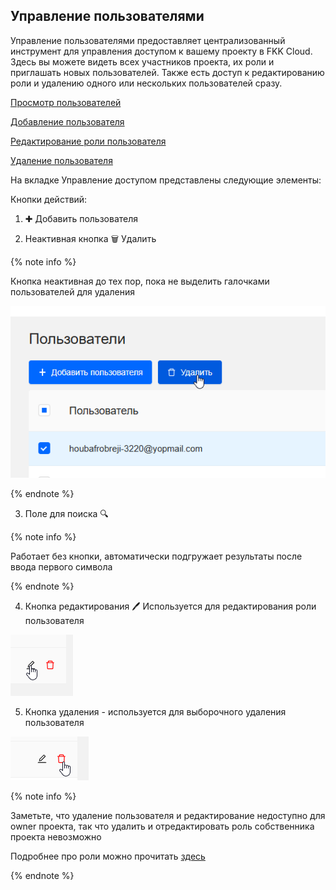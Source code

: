 
## Управление пользователями

Управление пользователями предоставляет централизованный инструмент для управления доступом к вашему проекту в FKK Cloud. Здесь вы можете видеть всех участников проекта, их роли и приглашать новых пользователей. Также есть доступ к редактированию роли и удалению одного или нескольких пользователей сразу.


[Просмотр пользователей](prosmotr-users.md)

[Добавление пользователя](add-users.md#anchor)

[Редактирование роли пользователя](update-role.md#anchor)

[Удаление пользователя](delete-user.md#anchor)


На вкладке Управление доступом представлены следующие элементы:

Кнопки действий: 

1. ✚ Добавить пользователя

2. Неактивная кнопка 🗑️ Удалить

{% note info %}

Кнопка неактивная до тех пор, пока не выделить галочками пользователей для удаления 

![alt text](image-8.png)

{% endnote %}

3. Поле для поиска 🔍︎

{% note info %}

Работает без кнопки, автоматически подгружает результаты после ввода первого символа

{% endnote %}

4. Кнопка редактирования 🖊 Используется для редактирования роли пользователя

![alt text](image-9.png)

5. Кнопка удаления - используется для выборочного удаления пользователя

![alt text](image-10.png)

{% note info %}

Заметьте, что удаление пользователя и редактирование недоступно для owner проекта, так что удалить и отредактировать роль собственника проекта невозможно

Подробнее про роли можно прочитать [здесь](ссылка "Роли")

{% endnote %}

